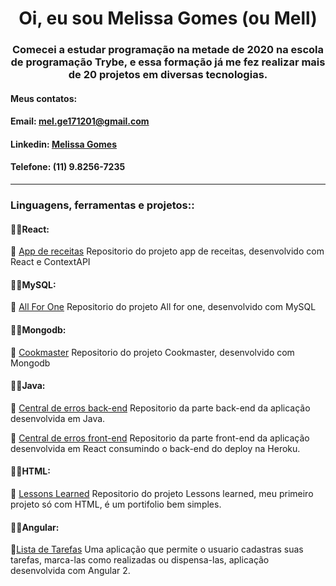 <h1 align="center">Oi, eu sou Melissa Gomes (ou Mell)</h1>
<h3 align="center">Comecei a estudar programação na metade de 2020 na escola de programação Trybe, e essa formação já me fez realizar mais de 20 projetos em diversas tecnologias.</h3>

<h4>Meus contatos:</h4>

#### Email: [mel.ge171201@gmail.com](mel.ge171201@gmail.com)

#### Linkedin: [Melissa Gomes](https://linkedin.com/in/melissa-gomes-910498182)

#### Telefone: (11) 9.8256-7235

---

### Linguagens, ferramentas e projetos::

#### 📓📍React:
  📌 [App de receitas](https://github.com/Melissa-gomes/App-de-receitas)
  Repositorio do projeto app de receitas, desenvolvido com React e ContextAPI
  <br>

#### 📓📍MySQL:
  📌 [All For One](https://github.com/Melissa-gomes/All-For-One)
  Repositorio do projeto All for one, desenvolvido com MySQL
  <br>

#### 📓📍Mongodb:
  📌 [Cookmaster](https://github.com/Melissa-gomes/cookmaster)
  Repositorio do projeto Cookmaster, desenvolvido com Mongodb
  <br>

#### 📓📍Java:
  📌 [Central de erros back-end](https://github.com/Melissa-gomes/Central-de-erros-back-end)
  Repositorio da parte back-end da aplicação desenvolvida em Java.
  <br>

  📌 [Central de erros front-end](https://github.com/Melissa-gomes/Central-de-erros-front-end)
  Repositorio da parte front-end da aplicação desenvolvida em React consumindo o back-end do deploy na Heroku.
<br>

#### 📓📍HTML:
  📌 [Lessons Learned](https://github.com/Melissa-gomes/lessons-learned)
  Repositorio do projeto Lessons learned, meu primeiro projeto só com HTML, é um portifolio bem simples.
  <br>

#### 📓📍Angular:
  📌[Lista de Tarefas](https://github.com/Melissa-gomes/Todo-list-angular)
  Uma aplicação que permite o usuario cadastras suas tarefas, marca-las como realizadas ou dispensa-las, aplicação desenvolvida com Angular 2.
<br>
